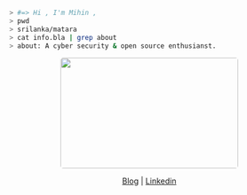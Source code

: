 
````bash
> #=> Hi , I'm Mihin , 
> pwd 
> srilanka/matara
> cat info.bla | grep about
> about: A cyber security & open source enthusianst.
````
<p align="center">
  <img src = "https://media4.giphy.com/media/hq7O4BvUNmjLicWaST/giphy.gif?cid=ecf05e47pxsc80ubn0smax3q06ty9yb6z1l4bznk61o1gyf1&rid=giphy.gif&ct=g" width = "320" height = "200" style="border-radius:5px;">
</p>
  <p align="center">
    <a href="https://www.mihinnimnaka.com">Blog</a> |
    <a href="www.linkedin.com/in/mihin-nimnaka">Linkedin</a>
    </p>








